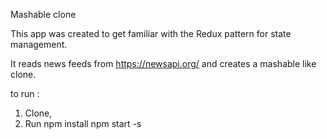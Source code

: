 





Mashable clone 

This app was created to get familiar with the Redux pattern for state management. 

It reads news feeds from https://newsapi.org/ and creates a mashable like clone. 

to run : 

1. Clone, 
2. Run 
npm install
npm start -s

